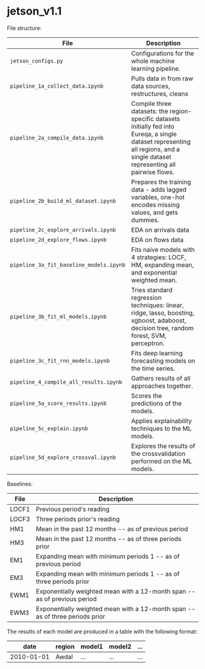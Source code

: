 # jetson_v1.1


File structure:

| File | Description |
|---|---|
| `jetson_configs.py` | Configurations for the whole machine learning pipeline. |
| `pipeline_1a_collect_data.ipynb`| Pulls data in from raw data sources, restructures, cleans |
| `pipeline_2a_compile_data.ipynb`| Compile three datasets: the region-specific datasets initially fed into Eureqa, a single dataset representing all regions, and a single dataset representing all pairwise flows. |
| `pipeline_2b_build_ml_dataset.ipynb`| Prepares the training data - adds lagged variables, one-hot encodes missing values, and gets dummies. |
| `pipeline_2c_explore_arrivals.ipynb`| EDA on arrivals data |
| `pipeline_2d_explore_flows.ipynb`| EDA on flows data |
| `pipeline_3a_fit_baseline_models.ipynb`| Fits naive models with 4 strategies: LOCF, HM, expanding mean, and exponential weighted mean. |
| `pipeline_3b_fit_ml_models.ipynb`| Tries standard regression techniques: linear, ridge, lasso, boosting, xgboost, adaboost, decision tree, random forest, SVM, perceptron. |
| `pipeline_3c_fit_rnn_models.ipynb`|  Fits deep learning forecasting models on the time series. |
| `pipeline_4_compile_all_results.ipynb`|  Gathers results of all approaches together. |
| `pipeline_5a_score_results.ipynb`| Scores the predictions of the models. |
| `pipeline_5c_explain.ipynb`| Applies explainability techniques to the ML models. |
| `pipeline_5d_explore_crossval.ipynb`| Explores the results of the crossvalidation performed on the ML models. |


Baselines:

| File | Description |
|---|---|
| LOCF1 | Previous period's reading |
| LOCF3 | Three periods prior's reading |
| HM1 | Mean in the past 12 months -- as of previous period |
| HM3 | Mean in the past 12 months -- as of three periods prior |
| EM1| Expanding mean with minimum periods 1 -- as of previous period |
| EM3| Expanding mean with minimum periods 1 -- as of three periods prior |
| EWM1 | Exponentially weighted mean with a 12-month span -- as of previous period  |
| EWM3 | Exponentially weighted mean with a 12-month span -- as of three periods prior |



The results of each model are produced in a table with the following format:

| date | region | model1 | model2 | ... |
|---|---|---|---|---|
2010-01-01 | Awdal | ... | ... | ...















